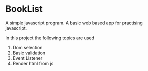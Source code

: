 # BookList
A simple javascript program.
A basic web based app for practising javascript.

In this project the following topics are used 
 1. Dom selection
 2. Basic validation
 3. Event Listener
 4. Render html from js
